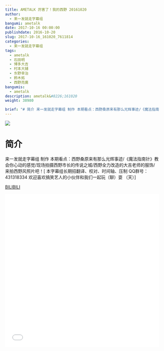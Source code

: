 ```yaml
---
title: AMETALK 厉害了！我的西野 20161020
author: 
  - 来一发就走字幕组
bangumi: ametalk
date: 2017-10-16 00:00:00
publishdate: 2016-10-20
slug: 2017-10-16_161020_7611814
categories: 
  - 来一发就走字幕组
tags: 
  - ametalk
  - 石田明
  - 博多大吉
  - 村本大辅
  - 东野幸治
  - 鈴木拓
  - 西野亮廣
bangumis: 
  - ametalk
description: ametalk&#8226;161020
weight: 38980

brief: "# 简介 来一发就走字幕组 制作 本期看点：西野桑原来有那么光辉事迹/《魔法指南针》教会你心动的感觉/现场拍摄西野市长的传说之城/西野全力改造的大吉老师的服饰/来拍西野风照片吧！"
---
```


![](https://i.imgur.com/ZyHOom6.jpg)

# 简介  
来一发就走字幕组 制作 本期看点：西野桑原来有那么光辉事迹/《魔法指南针》教会你心动的感觉/现场拍摄西野市长的传说之城/西野全力改造的大吉老师的服饰/来拍西野风照片吧！[ 本字幕组长期招翻译、校对、时间轴、压制   QQ群号：431318334 欢迎喜欢搞笑艺人的小伙伴和我们一起玩（聊）耍 （天）]

  [BILIBILI](https://www.bilibili.com/video/av7611814/)


<div class="vcontainer">  <iframe class='video' src="//www.bilibili.com/blackboard/player.html?aid=7611814" width="100%" height="500" frameborder="0" allowfullscreen="allowfullscreen"></iframe></div>
